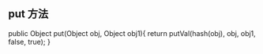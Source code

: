 

## put 方法

public Object put(Object obj, Object obj1){
  return putVal(hash(obj), obj, obj1, false, true);
}


